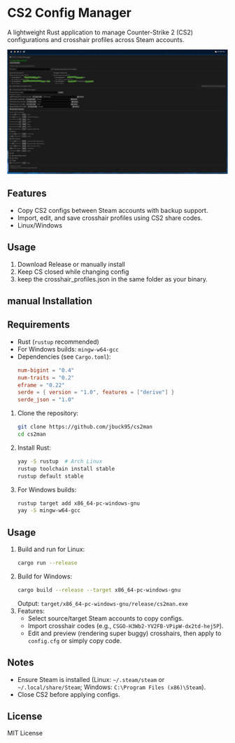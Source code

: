 # CS2 Config Manager

A lightweight Rust application to manage Counter-Strike 2 (CS2) configurations and crosshair profiles across Steam accounts.

![cs2man](https://github.com/jbuck95/cs2man/blob/main/image.jpg?raw=true)


## Features
- Copy CS2 configs between Steam accounts with backup support.
- Import, edit, and save crosshair profiles using CS2 share codes.
- Linux/Windows 

## Usage

1. Download Release or manually install
2. Keep CS closed while changing config
3. keep the crosshair_profiles.json in the same folder as your binary.

## manual Installation

## Requirements
- Rust (`rustup` recommended)
- For Windows builds: `mingw-w64-gcc`
- Dependencies (see `Cargo.toml`):
  ```toml
  num-bigint = "0.4"
  num-traits = "0.2"
  eframe = "0.22"
  serde = { version = "1.0", features = ["derive"] }
  serde_json = "1.0"
  ```


1. Clone the repository:
   ```bash
   git clone https://github.com/jbuck95/cs2man
   cd cs2man
   ```
2. Install Rust:
   ```bash
   yay -S rustup  # Arch Linux
   rustup toolchain install stable
   rustup default stable
   ```
3. For Windows builds:
   ```bash
   rustup target add x86_64-pc-windows-gnu
   yay -S mingw-w64-gcc
   ```

## Usage
1. Build and run for Linux:
   ```bash
   cargo run --release
   ```
2. Build for Windows:
   ```bash
   cargo build --release --target x86_64-pc-windows-gnu
   ```
   Output: `target/x86_64-pc-windows-gnu/release/cs2man.exe`
3. Features:
   - Select source/target Steam accounts to copy configs.
   - Import crosshair codes (e.g., `CSGO-H3Wb2-YV2FB-VPipW-dx2td-hej5P`).
   - Edit and preview (rendering super buggy) crosshairs, then apply to `config.cfg` or simply copy code.

## Notes
- Ensure Steam is installed (Linux: `~/.steam/steam` or `~/.local/share/Steam`; Windows: `C:\Program Files (x86)\Steam`).
- Close CS2 before applying configs.

## License
MIT License
